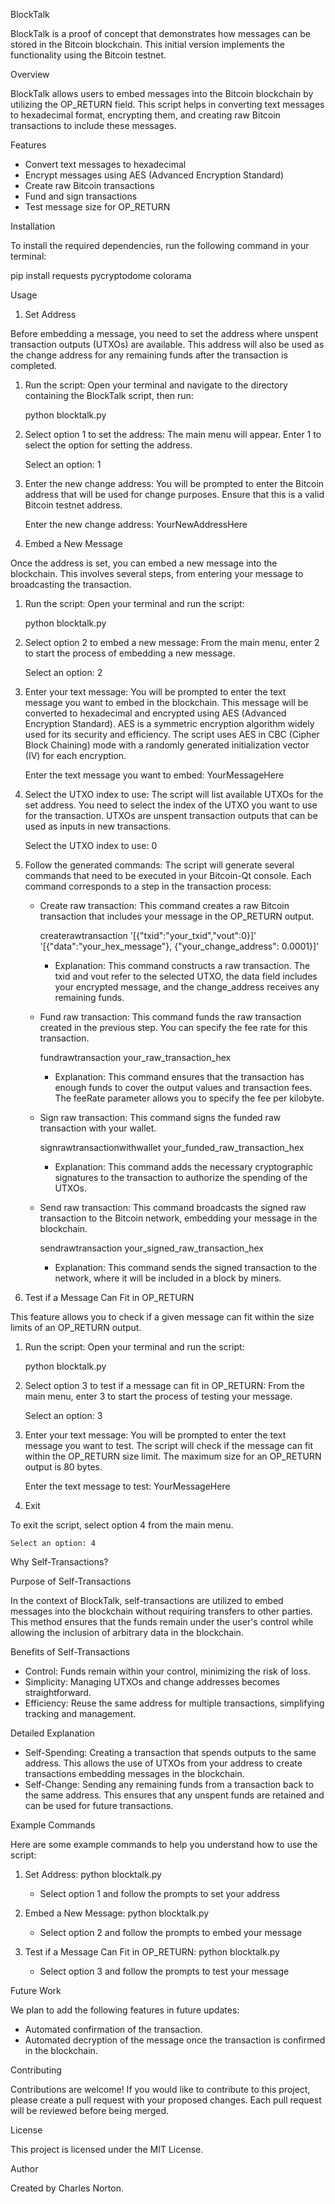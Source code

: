 BlockTalk

BlockTalk is a proof of concept that demonstrates how messages can be stored in the Bitcoin blockchain. This initial version implements the functionality using the Bitcoin testnet.

Overview

BlockTalk allows users to embed messages into the Bitcoin blockchain by utilizing the OP_RETURN field. This script helps in converting text messages to hexadecimal format, encrypting them, and creating raw Bitcoin transactions to include these messages.

Features

- Convert text messages to hexadecimal
- Encrypt messages using AES (Advanced Encryption Standard)
- Create raw Bitcoin transactions
- Fund and sign transactions
- Test message size for OP_RETURN

Installation

To install the required dependencies, run the following command in your terminal:

pip install requests pycryptodome colorama

Usage

1. Set Address

Before embedding a message, you need to set the address where unspent transaction outputs (UTXOs) are available. This address will also be used as the change address for any remaining funds after the transaction is completed.

1. Run the script:
    Open your terminal and navigate to the directory containing the BlockTalk script, then run:

    python blocktalk.py

2. Select option 1 to set the address:
    The main menu will appear. Enter 1 to select the option for setting the address.

    Select an option: 1

3. Enter the new change address:
    You will be prompted to enter the Bitcoin address that will be used for change purposes. Ensure that this is a valid Bitcoin testnet address.

    Enter the new change address: YourNewAddressHere

2. Embed a New Message

Once the address is set, you can embed a new message into the blockchain. This involves several steps, from entering your message to broadcasting the transaction.

1. Run the script:
    Open your terminal and run the script:

    python blocktalk.py

2. Select option 2 to embed a new message:
    From the main menu, enter 2 to start the process of embedding a new message.

    Select an option: 2

3. Enter your text message:
    You will be prompted to enter the text message you want to embed in the blockchain. This message will be converted to hexadecimal and encrypted using AES (Advanced Encryption Standard). AES is a symmetric encryption algorithm widely used for its security and efficiency. The script uses AES in CBC (Cipher Block Chaining) mode with a randomly generated initialization vector (IV) for each encryption.

    Enter the text message you want to embed: YourMessageHere

4. Select the UTXO index to use:
    The script will list available UTXOs for the set address. You need to select the index of the UTXO you want to use for the transaction. UTXOs are unspent transaction outputs that can be used as inputs in new transactions.

    Select the UTXO index to use: 0

5. Follow the generated commands:
    The script will generate several commands that need to be executed in your Bitcoin-Qt console. Each command corresponds to a step in the transaction process:

    - Create raw transaction: This command creates a raw Bitcoin transaction that includes your message in the OP_RETURN output.

        createrawtransaction '[{"txid":"your_txid","vout":0}]' '[{"data":"your_hex_message"}, {"your_change_address": 0.0001}]'

        - Explanation: This command constructs a raw transaction. The txid and vout refer to the selected UTXO, the data field includes your encrypted message, and the change_address receives any remaining funds.

    - Fund raw transaction: This command funds the raw transaction created in the previous step. You can specify the fee rate for this transaction.

        fundrawtransaction your_raw_transaction_hex

        - Explanation: This command ensures that the transaction has enough funds to cover the output values and transaction fees. The feeRate parameter allows you to specify the fee per kilobyte.

    - Sign raw transaction: This command signs the funded raw transaction with your wallet.

        signrawtransactionwithwallet your_funded_raw_transaction_hex

        - Explanation: This command adds the necessary cryptographic signatures to the transaction to authorize the spending of the UTXOs.

    - Send raw transaction: This command broadcasts the signed raw transaction to the Bitcoin network, embedding your message in the blockchain.

        sendrawtransaction your_signed_raw_transaction_hex

        - Explanation: This command sends the signed transaction to the network, where it will be included in a block by miners.

3. Test if a Message Can Fit in OP_RETURN

This feature allows you to check if a given message can fit within the size limits of an OP_RETURN output.

1. Run the script:
    Open your terminal and run the script:

    python blocktalk.py

2. Select option 3 to test if a message can fit in OP_RETURN:
    From the main menu, enter 3 to start the process of testing your message.

    Select an option: 3

3. Enter your text message:
    You will be prompted to enter the text message you want to test. The script will check if the message can fit within the OP_RETURN size limit. The maximum size for an OP_RETURN output is 80 bytes.

    Enter the text message to test: YourMessageHere

4. Exit

To exit the script, select option 4 from the main menu.

    Select an option: 4

Why Self-Transactions?

Purpose of Self-Transactions

In the context of BlockTalk, self-transactions are utilized to embed messages into the blockchain without requiring transfers to other parties. This method ensures that the funds remain under the user's control while allowing the inclusion of arbitrary data in the blockchain.

Benefits of Self-Transactions

- Control: Funds remain within your control, minimizing the risk of loss.
- Simplicity: Managing UTXOs and change addresses becomes straightforward.
- Efficiency: Reuse the same address for multiple transactions, simplifying tracking and management.

Detailed Explanation

- Self-Spending: Creating a transaction that spends outputs to the same address. This allows the use of UTXOs from your address to create transactions embedding messages in the blockchain.
- Self-Change: Sending any remaining funds from a transaction back to the same address. This ensures that any unspent funds are retained and can be used for future transactions.

Example Commands

Here are some example commands to help you understand how to use the script:

1. Set Address:
    python blocktalk.py
    - Select option 1 and follow the prompts to set your address

2. Embed a New Message:
    python blocktalk.py
    - Select option 2 and follow the prompts to embed your message

3. Test if a Message Can Fit in OP_RETURN:
    python blocktalk.py
    - Select option 3 and follow the prompts to test your message

Future Work

We plan to add the following features in future updates:

- Automated confirmation of the transaction.
- Automated decryption of the message once the transaction is confirmed in the blockchain.

Contributing

Contributions are welcome! If you would like to contribute to this project, please create a pull request with your proposed changes. Each pull request will be reviewed before being merged.

License

This project is licensed under the MIT License.

Author

Created by Charles Norton.